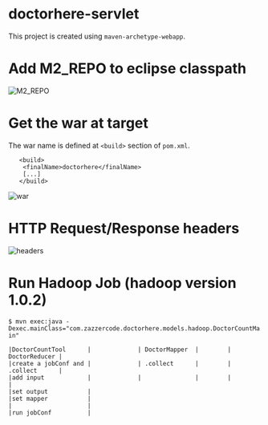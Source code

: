 doctorhere-servlet
==================

This project is created using `maven-archetype-webapp`.

Add M2_REPO to eclipse classpath
==================

![M2_REPO](https://github.com/iPrayag/doctorhere-servlet/raw/master/snaps/ADD_M2_REPO_ECLIPSE.png)


Get the war at target
===================
The war name is defined at `<build>` section of `pom.xml`.

```
   <build>
    <finalName>doctorhere</finalName>
    [...]
   </build>
```


![war](https://github.com/iPrayag/doctorhere-servlet/raw/master/snaps/war.png)


HTTP Request/Response headers
=======
![headers](https://github.com/iPrayag/doctorhere-servlet/raw/master/snaps/index_headers.png)


Run Hadoop Job (hadoop version 1.0.2)
==============

`$ mvn exec:java -Dexec.mainClass="com.zazzercode.doctorhere.models.hadoop.DoctorCountMain"`

```
|DoctorCountTool      |             | DoctorMapper  |        | DoctorReducer | 
|create a jobConf and |             | .collect      |        | .collect      |      
|add input            |             |               |        |               |
|set output           |
|set mapper           |
|                     |
|run jobConf          |
```


